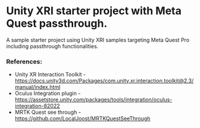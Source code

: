 # Unity XRI starter project with Meta Quest passthrough.

A sample starter project using Unity XRI samples targeting Meta Quest Pro including passthrough functionalities.

### References:
- Unity XR Interaction Toolkit - https://docs.unity3d.com/Packages/com.unity.xr.interaction.toolkit@2.3/manual/index.html
- Oculus Integration plugin - https://assetstore.unity.com/packages/tools/integration/oculus-integration-82022
- MRTK Quest see through - https://github.com/LocalJoost/MRTKQuestSeeThrough
